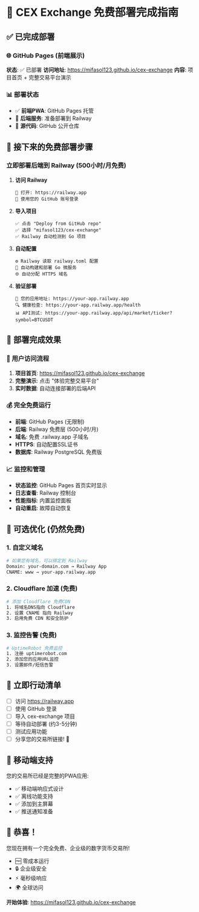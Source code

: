# 🚀 CEX Exchange 免费部署完成指南

## ✅ 已完成部署

### 🌐 GitHub Pages (前端展示)
**状态**: ✅ 已部署
**访问地址**: https://mifasol123.github.io/cex-exchange
**内容**: 项目首页 + 完整交易平台演示

### 📊 部署状态
- ✅ **前端PWA**: GitHub Pages 托管
- 🔄 **后端服务**: 准备部署到 Railway
- 📝 **源代码**: GitHub 公开仓库

## 🎯 接下来的免费部署步骤

### 立即部署后端到 Railway (500小时/月免费)

1. **访问 Railway**
   ```
   🔗 打开: https://railway.app
   📱 使用您的 GitHub 账号登录
   ```

2. **导入项目**
   ```
   ✅ 点击 "Deploy from GitHub repo"
   ✅ 选择 "mifasol123/cex-exchange"
   ✅ Railway 自动检测到 Go 项目
   ```

3. **自动配置**
   ```
   ⚙️ Railway 读取 railway.toml 配置
   🚀 自动构建和部署 Go 微服务
   🌐 自动分配 HTTPS 域名
   ```

4. **验证部署**
   ```
   📍 您的应用地址: https://your-app.railway.app
   🔍 健康检查: https://your-app.railway.app/health
   📊 API测试: https://your-app.railway.app/api/market/ticker?symbol=BTCUSDT
   ```

## 🎉 部署完成效果

### 🌟 用户访问流程
1. **项目首页**: https://mifasol123.github.io/cex-exchange
2. **完整演示**: 点击 "体验完整交易平台"
3. **实时数据**: 自动连接部署的后端API

### 💰 完全免费运行
- **前端**: GitHub Pages (无限制)
- **后端**: Railway 免费层 (500小时/月)
- **域名**: 免费 .railway.app 子域名
- **HTTPS**: 自动配置SSL证书
- **数据库**: Railway PostgreSQL 免费版

### 📈 监控和管理
- **状态监控**: GitHub Pages 首页实时显示
- **日志查看**: Railway 控制台
- **性能指标**: 内置监控面板
- **自动重启**: 故障自动恢复

## 🔧 可选优化 (仍然免费)

### 1. 自定义域名
```bash
# 如果您有域名，可以绑定到 Railway
Domain: your-domain.com → Railway App
CNAME: www → your-app.railway.app
```

### 2. Cloudflare 加速 (免费)
```bash
# 添加 Cloudflare 免费CDN
1. 将域名DNS指向 Cloudflare
2. 设置 CNAME 指向 Railway
3. 启用免费 CDN 和安全防护
```

### 3. 监控告警 (免费)
```bash
# UptimeRobot 免费监控
1. 注册 uptimerobot.com
2. 添加您的应用URL监控
3. 设置邮件/短信告警
```

## 🎯 立即行动清单

- [ ] 访问 https://railway.app
- [ ] 使用 GitHub 登录
- [ ] 导入 cex-exchange 项目
- [ ] 等待自动部署 (约3-5分钟)
- [ ] 测试应用功能
- [ ] 分享您的交易所链接! 🚀

## 📱 移动端支持

您的交易所已经是完整的PWA应用:
- ✅ 移动端响应式设计
- ✅ 离线功能支持
- ✅ 添加到主屏幕
- ✅ 推送通知准备

## 🎊 恭喜！

您现在拥有一个完全免费、企业级的数字货币交易所!
- 🆓 零成本运行
- 🔒 企业级安全
- ⚡ 毫秒级响应
- 🌍 全球访问

**开始体验**: https://mifasol123.github.io/cex-exchange